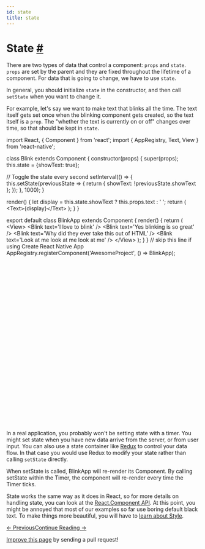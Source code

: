 ```yaml
---
id: state
title: state
---
```

<a id="content"></a><h1><a class="anchor" name="state"></a>State <a class="hash-link" href="docs/state.html#state">#</a></h1><div><p>There are two types of data that control a component: <code>props</code> and <code>state</code>. <code>props</code> are set by the parent and they are fixed throughout the lifetime of a component. For data that is going to change, we have to use <code>state</code>.</p><p>In general, you should initialize <code>state</code> in the constructor, and then call <code>setState</code> when you want to change it.</p><p>For example, let's say we want to make text that blinks all the time. The text itself gets set once when the blinking component gets created, so the text itself is a <code>prop</code>. The "whether the text is currently on or off" changes over time, so that should be kept in <code>state</code>.</p><div class="web-player"><div class="prism language-javascript"><span class="token keyword">import</span> React<span class="token punctuation">,</span> <span class="token punctuation">{</span> Component <span class="token punctuation">}</span> <span class="token keyword">from</span> <span class="token string">'react'</span><span class="token punctuation">;</span>
<span class="token keyword">import</span> <span class="token punctuation">{</span> AppRegistry<span class="token punctuation">,</span> Text<span class="token punctuation">,</span> View <span class="token punctuation">}</span> <span class="token keyword">from</span> <span class="token string">'react-native'</span><span class="token punctuation">;</span>

<span class="token keyword">class</span> <span class="token class-name">Blink</span> <span class="token keyword">extends</span> <span class="token class-name">Component</span> <span class="token punctuation">{</span>
  <span class="token function">constructor</span><span class="token punctuation">(</span>props<span class="token punctuation">)</span> <span class="token punctuation">{</span>
    <span class="token keyword">super</span><span class="token punctuation">(</span>props<span class="token punctuation">)</span><span class="token punctuation">;</span>
    <span class="token keyword">this</span><span class="token punctuation">.</span>state <span class="token operator">=</span> <span class="token punctuation">{</span>showText<span class="token punctuation">:</span> <span class="token boolean">true</span><span class="token punctuation">}</span><span class="token punctuation">;</span>

   <span class="token comment" spellcheck="true"> // Toggle the state every second
</span>    <span class="token function">setInterval</span><span class="token punctuation">(</span><span class="token punctuation">(</span><span class="token punctuation">)</span> <span class="token operator">=&gt;</span> <span class="token punctuation">{</span>
      <span class="token keyword">this</span><span class="token punctuation">.</span><span class="token function">setState</span><span class="token punctuation">(</span>previousState <span class="token operator">=&gt;</span> <span class="token punctuation">{</span>
        <span class="token keyword">return</span> <span class="token punctuation">{</span> showText<span class="token punctuation">:</span> <span class="token operator">!</span>previousState<span class="token punctuation">.</span>showText <span class="token punctuation">}</span><span class="token punctuation">;</span>
      <span class="token punctuation">}</span><span class="token punctuation">)</span><span class="token punctuation">;</span>
    <span class="token punctuation">}</span><span class="token punctuation">,</span> <span class="token number">1000</span><span class="token punctuation">)</span><span class="token punctuation">;</span>
  <span class="token punctuation">}</span>

  <span class="token function">render</span><span class="token punctuation">(</span><span class="token punctuation">)</span> <span class="token punctuation">{</span>
    <span class="token keyword">let</span> display <span class="token operator">=</span> <span class="token keyword">this</span><span class="token punctuation">.</span>state<span class="token punctuation">.</span>showText <span class="token operator">?</span> <span class="token keyword">this</span><span class="token punctuation">.</span>props<span class="token punctuation">.</span>text <span class="token punctuation">:</span> <span class="token string">' '</span><span class="token punctuation">;</span>
    <span class="token keyword">return</span> <span class="token punctuation">(</span>
      <span class="token operator">&lt;</span>Text<span class="token operator">&gt;</span><span class="token punctuation">{</span>display<span class="token punctuation">}</span><span class="token operator">&lt;</span><span class="token operator">/</span>Text<span class="token operator">&gt;</span>
    <span class="token punctuation">)</span><span class="token punctuation">;</span>
  <span class="token punctuation">}</span>
<span class="token punctuation">}</span>

<span class="token keyword">export</span> <span class="token keyword">default</span> <span class="token keyword">class</span> <span class="token class-name">BlinkApp</span> <span class="token keyword">extends</span> <span class="token class-name">Component</span> <span class="token punctuation">{</span>
  <span class="token function">render</span><span class="token punctuation">(</span><span class="token punctuation">)</span> <span class="token punctuation">{</span>
    <span class="token keyword">return</span> <span class="token punctuation">(</span>
      <span class="token operator">&lt;</span>View<span class="token operator">&gt;</span>
        <span class="token operator">&lt;</span>Blink text<span class="token operator">=</span><span class="token string">'I love to blink'</span> <span class="token operator">/</span><span class="token operator">&gt;</span>
        <span class="token operator">&lt;</span>Blink text<span class="token operator">=</span><span class="token string">'Yes blinking is so great'</span> <span class="token operator">/</span><span class="token operator">&gt;</span>
        <span class="token operator">&lt;</span>Blink text<span class="token operator">=</span><span class="token string">'Why did they ever take this out of HTML'</span> <span class="token operator">/</span><span class="token operator">&gt;</span>
        <span class="token operator">&lt;</span>Blink text<span class="token operator">=</span><span class="token string">'Look at me look at me look at me'</span> <span class="token operator">/</span><span class="token operator">&gt;</span>
      <span class="token operator">&lt;</span><span class="token operator">/</span>View<span class="token operator">&gt;</span>
    <span class="token punctuation">)</span><span class="token punctuation">;</span>
  <span class="token punctuation">}</span>
<span class="token punctuation">}</span>
<span class="token comment" spellcheck="true">
// skip this line if using Create React Native App
</span>AppRegistry<span class="token punctuation">.</span><span class="token function">registerComponent</span><span class="token punctuation">(</span><span class="token string">'AwesomeProject'</span><span class="token punctuation">,</span> <span class="token punctuation">(</span><span class="token punctuation">)</span> <span class="token operator">=&gt;</span> BlinkApp<span class="token punctuation">)</span><span class="token punctuation">;</span></div><iframe style="margin-top:4px;" width="880" height="420" data-src="//cdn.rawgit.com/dabbott/react-native-web-player/gh-v1.2.6/index.html#code=import%20React%2C%20%7B%20Component%20%7D%20from%20'react'%3B%0Aimport%20%7B%20AppRegistry%2C%20Text%2C%20View%20%7D%20from%20'react-native'%3B%0A%0Aclass%20Blink%20extends%20Component%20%7B%0A%20%20constructor(props)%20%7B%0A%20%20%20%20super(props)%3B%0A%20%20%20%20this.state%20%3D%20%7BshowText%3A%20true%7D%3B%0A%0A%20%20%20%20%2F%2F%20Toggle%20the%20state%20every%20second%0A%20%20%20%20setInterval(()%20%3D%3E%20%7B%0A%20%20%20%20%20%20this.setState(previousState%20%3D%3E%20%7B%0A%20%20%20%20%20%20%20%20return%20%7B%20showText%3A%20!previousState.showText%20%7D%3B%0A%20%20%20%20%20%20%7D)%3B%0A%20%20%20%20%7D%2C%201000)%3B%0A%20%20%7D%0A%0A%20%20render()%20%7B%0A%20%20%20%20let%20display%20%3D%20this.state.showText%20%3F%20this.props.text%20%3A%20'%20'%3B%0A%20%20%20%20return%20(%0A%20%20%20%20%20%20%3CText%3E%7Bdisplay%7D%3C%2FText%3E%0A%20%20%20%20)%3B%0A%20%20%7D%0A%7D%0A%0Aexport%20default%20class%20BlinkApp%20extends%20Component%20%7B%0A%20%20render()%20%7B%0A%20%20%20%20return%20(%0A%20%20%20%20%20%20%3CView%3E%0A%20%20%20%20%20%20%20%20%3CBlink%20text%3D'I%20love%20to%20blink'%20%2F%3E%0A%20%20%20%20%20%20%20%20%3CBlink%20text%3D'Yes%20blinking%20is%20so%20great'%20%2F%3E%0A%20%20%20%20%20%20%20%20%3CBlink%20text%3D'Why%20did%20they%20ever%20take%20this%20out%20of%20HTML'%20%2F%3E%0A%20%20%20%20%20%20%20%20%3CBlink%20text%3D'Look%20at%20me%20look%20at%20me%20look%20at%20me'%20%2F%3E%0A%20%20%20%20%20%20%3C%2FView%3E%0A%20%20%20%20)%3B%0A%20%20%7D%0A%7D%0A%0A%2F%2F%20skip%20this%20line%20if%20using%20Create%20React%20Native%20App%0AAppRegistry.registerComponent('AwesomeProject'%2C%20()%20%3D%3E%20BlinkApp)%3B" frameborder="0"></iframe></div><p>In a real application, you probably won't be setting state with a timer. You might set state when you have new data arrive from the server, or from user input. You can also use a state container like <a href="http://redux.js.org/index.html" target="_blank">Redux</a> to control your data flow. In that case you would use Redux to modify your state rather than calling <code>setState</code> directly.</p><p>When setState is called, BlinkApp will re-render its Component. By calling setState within the Timer, the component will re-render every time the Timer ticks.</p><p>State works the same way as it does in React, so for more details on handling state, you can look at the <a href="https://facebook.github.io/react/docs/component-api.html" target="_blank">React.Component API</a>.
At this point, you might be annoyed that most of our examples so far use boring default black text. To make things more beautiful, you will have to <a href="docs/style.html" target="_blank">learn about Style</a>.</p></div><div class="docs-prevnext"><a class="docs-prev btn" href="docs/props.html#content">← Previous</a><a class="docs-next btn" href="docs/style.html#content">Continue Reading →</a></div><p class="edit-page-block"><a target="_blank" href="https://github.com/facebook/react-native/blob/master/docs/State.md">Improve this page</a> by sending a pull request!</p>